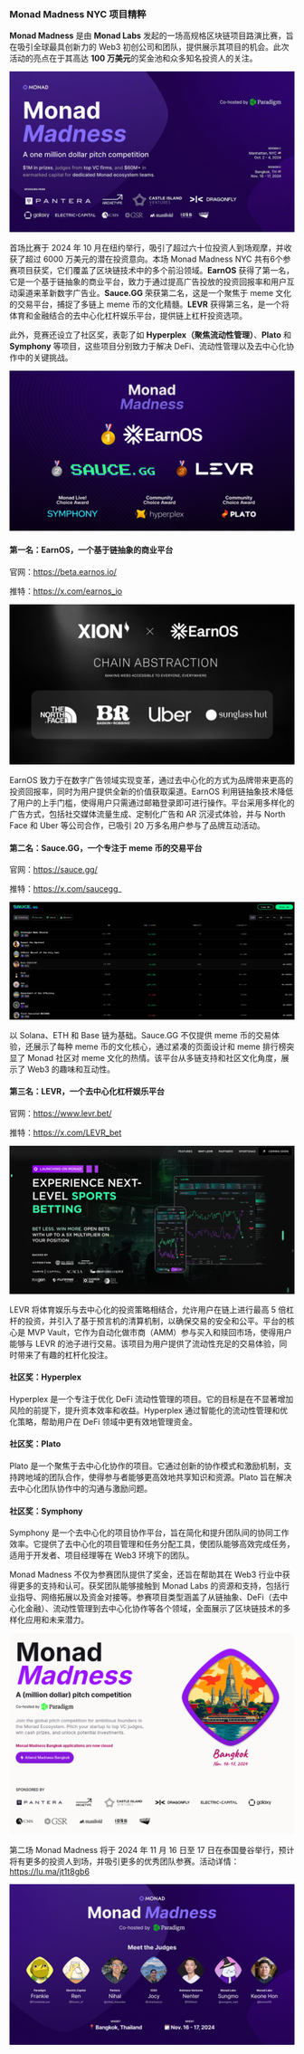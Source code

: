 ### Monad Madness NYC 项目精粹

**Monad Madness** 是由 **Monad Labs** 发起的一场高规格区块链项目路演比赛，旨在吸引全球最具创新力的 Web3 初创公司和团队，提供展示其项目的机会。此次活动的亮点在于其高达 **100 万美元**的奖金池和众多知名投资人的关注。

![session1.png](./images/session1.png)

首场比赛于 2024 年 10 月在纽约举行，吸引了超过六十位投资人到场观摩，并收获了超过 6000 万美元的潜在投资意向。本场 Monad Madness NYC 共有6个参赛项目获奖，它们覆盖了区块链技术中的多个前沿领域。**EarnOS** 获得了第一名，它是一个基于链抽象的商业平台，致力于通过提高广告投放的投资回报率和用户互动渠道来革新数字广告业。**Sauce.GG** 荣获第二名，这是一个聚焦于 meme 文化的交易平台，捕捉了多链上 meme 币的文化精髓。**LEVR** 获得第三名，是一个将体育和金融结合的去中心化杠杆娱乐平台，提供链上杠杆投资选项。

此外，竞赛还设立了社区奖，表彰了如 **Hyperplex（聚焦流动性管理）**、**Plato** 和 **Symphony** 等项目，这些项目分别致力于解决 DeFi、流动性管理以及去中心化协作中的关键挑战。

![session2.png](./images/session2.png)


#### 第一名：EarnOS，一个基于链抽象的商业平台

官网：https://beta.earnos.io/

推特：https://x.com/earnos_io

![earnos](./images/session1-earnos.png)

EarnOS 致力于在数字广告领域实现变革，通过去中心化的方式为品牌带来更高的投资回报率，同时为用户提供全新的价值获取渠道。EarnOS 利用链抽象技术降低了用户的上手门槛，使得用户只需通过邮箱登录即可进行操作。平台采用多样化的广告方式，包括社交媒体流量生成、定制化广告和 AR 沉浸式体验，并与 North Face 和 Uber 等公司合作，已吸引 20 万多名用户参与了品牌互动活动。


#### 第二名：Sauce.GG，一个专注于 meme 币的交易平台

官网：https://sauce.gg/

推特：https://x.com/saucegg_

![sauce](./images/session1-sauce.png)

以 Solana、ETH 和 Base 链为基础。Sauce.GG 不仅提供 meme 币的交易体验，还展示了每种 meme 币的文化核心，通过紧凑的页面设计和 meme 排行榜突显了 Monad 社区对 meme 文化的热情。该平台从多链支持和社区文化角度，展示了 Web3 的趣味和互动性。


#### 第三名：LEVR，一个去中心化杠杆娱乐平台

官网：https://www.levr.bet/

推特：https://x.com/LEVR_bet

![levr](./images/session1-levr.png)

LEVR 将体育娱乐与去中心化的投资策略相结合，允许用户在链上进行最高 5 倍杠杆的投资，并引入了基于预言机的清算机制，以确保交易的安全和公平。平台的核心是 MVP Vault，它作为自动化做市商（AMM）参与买入和赎回市场，使得用户能够与 LEVR 的池子进行交易。该项目为用户提供了流动性充足的交易体验，同时带来了有趣的杠杆化投注。


#### 社区奖：Hyperplex

Hyperplex 是一个专注于优化 DeFi 流动性管理的项目。它的目标是在不显著增加风险的前提下，提升资本效率和收益。Hyperplex 通过智能化的流动性管理和优化策略，帮助用户在 DeFi 领域中更有效地管理资金。


#### 社区奖：Plato

Plato 是一个聚焦于去中心化协作的项目。它通过创新的协作模式和激励机制，支持跨地域的团队合作，使得参与者能够更高效地共享知识和资源。Plato 旨在解决去中心化团队协作中的沟通与激励问题。


#### 社区奖：Symphony

Symphony 是一个去中心化的项目协作平台，旨在简化和提升团队间的协同工作效率。它提供了去中心化的项目管理和任务分配工具，使团队能够高效完成任务，适用于开发者、项目经理等在 Web3 环境下的团队。

Monad Madness 不仅为参赛团队提供了奖金，还旨在帮助其在 Web3 行业中获得更多的支持和认可。获奖团队能够接触到 Monad Labs 的资源和支持，包括行业指导、网络拓展以及资金对接等。参赛项目类型涵盖了从链抽象、DeFi（去中心化金融）、流动性管理到去中心化协作等各个领域，全面展示了区块链技术的多样化应用和未来潜力。

![session3](./images/session3.png)

第二场 Monad Madness 将于 2024 年 11 月 16 日至 17 日在泰国曼谷举行，预计将有更多的投资人到场，并吸引更多的优秀团队参赛。活动详情：https://lu.ma/jt1t8gb6 

![session4](./images/session4.png)
